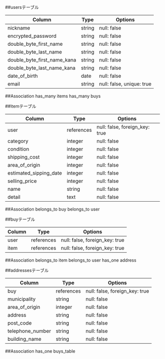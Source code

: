 ##usersテーブル

| Column                                 | Type   | Options                   |
| -------------------------------------- | ------ | ------------------------- |
| nickname                               | string | null: false               |
| encrypted_password                     | string | null: false               |
| double_byte_first_name                 | string | null: false               |
| double_byte_last_name                  | string | null: false               |
| double_byte_first_name_kana            | string | null: false               |
| double_byte_last_name_kana             | string | null: false               |
| date_of_birth                          | date   | null: false               |
| email                                  | string | null: false, unique: true |

##Association
has_many items
has_many buys



##itemテーブル

| Column                 | Type          | Options                            |
| ---------------------- | ------------- | ---------------------------------- |
| user                   | references    | null: false, foreign_key: true     |
| category               | integer       | null: false                        |
| condition              | integer       | null: false                        |
| shipping_cost          | integer       | null: false                        |
| area_of_origin         | integer       | null: false                        |
| estimated_sipping_date | integer       | null: false                        |
| selling_price          | integer       | null: false                        |
| name                   | string        | null: false                        |
| detail                 | text          | null: false                        |

##Association
belongs_to buy
belongs_to user


##buyテーブル

| Column                 | Type          | Options                            |
| ---------------------- | ------------- | ---------------------------------- |
| user                   | references    | null: false, foreign_key: true     |
| item                   | references    | null: false, foreign_key: true     |

##Association
belongs_to item
belongs_to user
has_one address

##addressesテーブル

| Column                 | Type          | Options                            |
| ---------------------- | ------------- | ---------------------------------- |
| buy                    | references    | null: false, foreign_key: true     |
| municipality           | string        | null: false                        |
| area_of_origin         | integer       | null: false                        |
| address                | string        | null: false                        |
| post_code              | string        | null: false                        |
| telephone_number       | string        | null: false                        |
| building_name          | string        | null: false                        |

##Association
has_one buys_table

